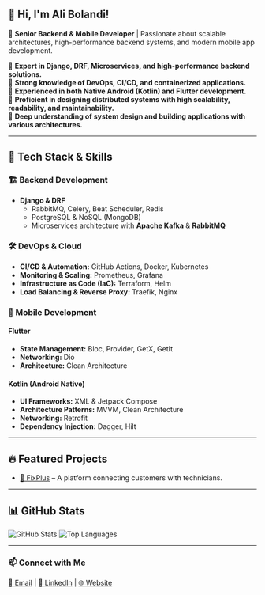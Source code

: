 ## 👋 Hi, I'm Ali Bolandi!

🚀 **Senior Backend & Mobile Developer** | Passionate about scalable architectures, high-performance backend systems, and modern mobile app development.

🔹 **Expert in Django, DRF, Microservices, and high-performance backend solutions.**  
🔹 **Strong knowledge of DevOps, CI/CD, and containerized applications.**  
🔹 **Experienced in both Native Android (Kotlin) and Flutter development.**  
🔹 **Proficient in designing distributed systems with high scalability, readability, and maintainability.**  
🔹 **Deep understanding of system design and building applications with various architectures.**  

---

## 🚀 Tech Stack & Skills

### 🏗 Backend Development
- **Django & DRF**  
  - RabbitMQ, Celery, Beat Scheduler, Redis
  - PostgreSQL & NoSQL (MongoDB)
  - Microservices architecture with **Apache Kafka** & **RabbitMQ**

### 🛠 DevOps & Cloud
- **CI/CD & Automation:** GitHub Actions, Docker, Kubernetes
- **Monitoring & Scaling:** Prometheus, Grafana
- **Infrastructure as Code (IaC):** Terraform, Helm
- **Load Balancing & Reverse Proxy:** Traefik, Nginx

### 📱 Mobile Development
#### Flutter
- **State Management:** Bloc, Provider, GetX, GetIt
- **Networking:** Dio
- **Architecture:** Clean Architecture

#### Kotlin (Android Native)
- **UI Frameworks:** XML & Jetpack Compose
- **Architecture Patterns:** MVVM, Clean Architecture
- **Networking:** Retrofit
- **Dependency Injection:** Dagger, Hilt

---

## 🔥 Featured Projects

- [📌 FixPlus](https://fixplus.org) – A platform connecting customers with technicians.

---

## 📊 GitHub Stats
![GitHub Stats](https://github-readme-stats.vercel.app/api?username=a95blnd&show_icons=true&theme=radical)
![Top Languages](https://github-readme-stats.vercel.app/api/top-langs/?username=a95blnd&layout=compact&theme=radical)

---

### 📫 Connect with Me
[📧 Email](mailto:a95blnd@gmail.com) | [💼 LinkedIn](https://linkedin.com/in/alian-bolandi) | [🌐 Website](https://aliblnd.ir)
